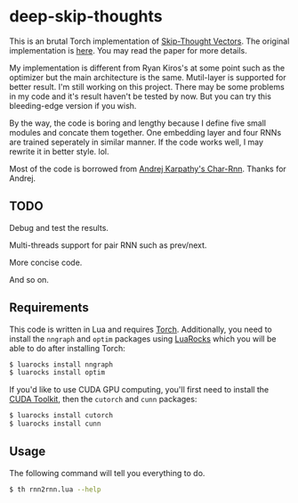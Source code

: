 # deep-skip-thoughts

This is an brutal Torch implementation of [Skip-Thought Vectors](http://arxiv.org/abs/1506.06726). The original implementation is [here](https://github.com/ryankiros/skip-thoughts). You may read the paper for more details.

My implementation is different from Ryan Kiros's at some point such as the optimizer but the main architecture is the same. Mutil-layer is supported for better result.
I'm still working on this project. There may be some problems in my code and it's result haven't be tested by now. But you can try this bleeding-edge version if you wish.

By the way, the code is boring and lengthy because I define five small modules and concate them together. One embedding layer and four RNNs are trained seperately in similar manner. If the code works well, I may rewrite it in better style. lol.

Most of the code is borrowed from [Andrej Karpathy's Char-Rnn](https://github.com/karpathy/char-rnn). Thanks for Andrej.


## TODO

Debug and test the results.

Multi-threads support for pair RNN such as prev/next.

More concise code.

And so on.


## Requirements

This code is written in Lua and requires [Torch](http://torch.ch/).
Additionally, you need to install the `nngraph` and `optim` packages using [LuaRocks](https://luarocks.org/) which you will be able to do after installing Torch:

```bash
$ luarocks install nngraph 
$ luarocks install optim
```

If you'd like to use CUDA GPU computing, you'll first need to install the [CUDA Toolkit](https://developer.nvidia.com/cuda-toolkit), then the `cutorch` and `cunn` packages:

```bash
$ luarocks install cutorch
$ luarocks install cunn
```


## Usage

The following command will tell you everything to do.

```bash
$ th rnn2rnn.lua --help
```
